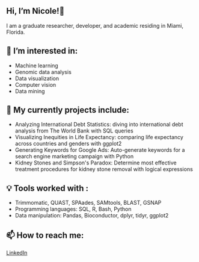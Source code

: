 ## Hi, I’m Nicole!🥼
I am a graduate researcher, developer, and academic residing in Miami, Florida. 

## 👀 I’m interested in: 
- Machine learning
- Genomic data analysis
- Data visualization
- Computer vision
- Data mining

## 🌱 My currently projects include:
- Analyzing International Debt Statistics: diving into international debt analysis from The World Bank with SQL queries
- Visualizing Inequities in Life Expectancy: comparing life expectancy across countries and genders with ggplot2
- Generating Keywords for Google Ads: Auto-generate keywords for a search engine marketing campaign with Python
- Kidney Stones and Simpson's Paradox: Determine most effective treatment procedures for kidney stone removal with logical expressions

## 💡 Tools worked with :
- Trimmomatic, QUAST, SPAades, SAMtools, BLAST, GSNAP
- Programming languages: SQL, R, Bash, Python 
- Data manipulation: Pandas, Bioconductor, dplyr, tidyr, ggplot2


## 📫 How to reach me:
  [LinkedIn](https://www.linkedin.com/in/nicole-rodriguez-0aa111250?lipi=urn%3Ali%3Apage%3Ad_flagship3_profile_view_base_contact_details%3BtkRV7%2F0%2FR8qapvCMQxyNGQ%3D%3D)

  
